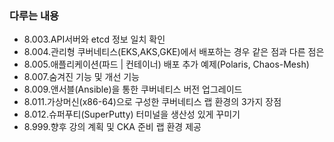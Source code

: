 ### 다루는 내용 
- 8.003.API서버와 etcd 정보 일치 확인
- 8.004.관리형 쿠버네티스(EKS,AKS,GKE)에서 배포하는 경우 같은 점과 다른 점은
- 8.005.애플리케이션(파드 | 컨테이너) 배포 추가 예제(Polaris, Chaos-Mesh)
- 8.007.숨겨진 기능 및 개선 기능
- 8.009.앤서블(Ansible)을 통한 쿠버네티스 버전 업그레이드
- 8.011.가상머신(x86-64)으로 구성한 쿠버네티스 랩 환경의 3가지 장점
- 8.012.슈퍼푸티(SuperPutty) 터미널을 생산성 있게 꾸미기
- 8.999.향후 강의 계획 및 CKA 준비 랩 환경 제공
